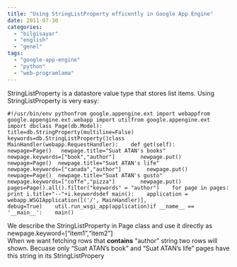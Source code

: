```yaml
---
title: "Using StringListProperty efficently in Google App Engine"
date: 2011-07-30
categories: 
  - "bilgisayar"
  - "english"
  - "genel"
tags: 
  - "google-app-engine"
  - "python"
  - "web-programlama"
---
```


StringListProperty is a datastore value type that stores list items. Using StringListProperty is very easy:  

```
#!/usr/bin/env pythonfrom google.appengine.ext import webappfrom google.appengine.ext.webapp import utilfrom google.appengine.ext import dbclass Page(db.Model):    title=db.StringProperty(multiline=False)    keywords=db.StringListProperty()class MainHandler(webapp.RequestHandler):    def get(self):        newpage=Page()	newpage.title="Suat ATAN's books"        newpage.keywords=["book","author"]        newpage.put()	newpage=Page()	newpage.title="Suat ATAN's life"        newpage.keywords=["canada","author"]        newpage.put()	newpage=Page()	newpage.title="Suat ATAN's gusto"        newpage.keywords=["coffe","pizza"]        newpage.put()	pages=Page().all().filter("keywords" = "author")	for page in pages:	    print i.title+"--"+i.keywordsdef main():    application = webapp.WSGIApplication([('/', MainHandler)],                                         debug=True)    util.run_wsgi_app(application)if __name__ == '__main__':    main()
```

  
We describe the StringListProperty in Page class and use it directly as newpage.keyword=\[“item1”,“item2”\]  
When we want fetching rows that **contains** “author” string two rows will shown. Becuase only “Suat ATAN’s book” and “Suat ATAN’s life” pages have this string in its StringListPropery
